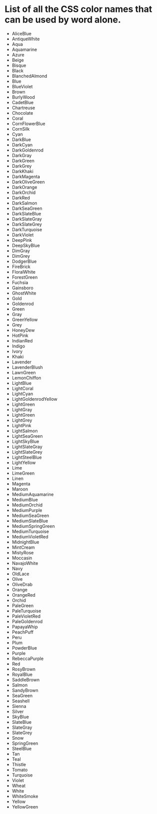 # List of all the CSS color names that can be used by word alone.

- AliceBlue
- AntiqueWhite
- Aqua
- Aquamarine
- Azure
- Beige
- Bisque
- Black
- BlanchedAlmond
- Blue
- BlueViolet
- Brown
- BurlyWood
- CadetBlue
- Chartreuse
- Chocolate
- Coral
- CornFlowerBlue
- CornSilk
- Cyan
- DarkBlue
- DarkCyan
- DarkGoldenrod
- DarkGray
- DarkGreen
- DarkGrey
- DarkKhaki
- DarkMagenta
- DarkOliveGreen
- DarkOrange
- DarkOrchid
- DarkRed
- DarkSalmon
- DarkSeaGreen
- DarkSlateBlue
- DarkSlateGray
- DarkSlateGrey
- DarkTurquoise
- DarkViolet
- DeepPink
- DeepSkyBlue
- DimGray
- DimGrey
- DodgerBlue
- FireBrick
- FloralWhite
- ForestGreen
- Fuchsia
- Gainsboro
- GhostWhite
- Gold
- Goldenrod
- Green
- Gray
- GreenYellow
- Grey
- HoneyDew
- HotPink
- IndianRed
- Indigo
- Ivory
- Khaki
- Lavender
- LavenderBlush
- LawnGreen
- LemonChiffon
- LightBlue
- LightCoral
- LightCyan
- LightGoldenrodYellow
- LightGreen
- LightGray
- LightGreen
- LightGrey
- LightPink
- LightSalmon
- LightSeaGreen
- LightSkyBlue
- LightSlateGray
- LightSlateGrey
- LightSteelBlue
- LightYellow
- Lime
- LimeGreen
- Linen
- Magenta
- Maroon
- MediumAquamarine
- MediumBlue
- MediumOrchid
- MediumPurple
- MediumSeaGreen
- MediumSlateBlue
- MediumSpringGreen
- MediumTurquoise
- MediumVioletRed
- MidnightBlue
- MintCream
- MistyRose
- Moccasin
- NavajoWhite
- Navy
- OldLace
- Olive
- OliveDrab
- Orange
- OrangeRed
- Orchid
- PaleGreen
- PaleTurquoise
- PaleVioletRed
- PaleGoldenrod
- PapayaWhip
- PeachPuff
- Peru
- Plum
- PowderBlue
- Purple
- RebeccaPurple
- Red
- RosyBrown
- RoyalBlue
- SaddleBrown
- Salmon
- SandyBrown
- SeaGreen
- Seashell
- Sienna
- Silver
- SkyBlue
- SlateBlue
- SlateGray
- SlateGrey
- Snow
- SpringGreen
- SteelBlue
- Tan
- Teal
- Thistle
- Tomato
- Turquoise
- Violet
- Wheat
- White
- WhiteSmoke
- Yellow
- YellowGreen


